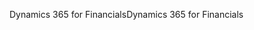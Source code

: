 <span data-ttu-id="c53eb-101">Dynamics 365 for Financials</span><span class="sxs-lookup"><span data-stu-id="c53eb-101">Dynamics 365 for Financials</span></span>